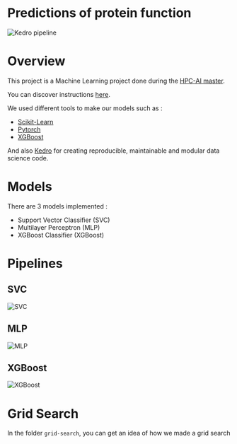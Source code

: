 # Predictions of protein function

![Kedro pipeline](imgs/kedro-pipeline.png)

# Overview

This project is a Machine Learning project done during the [HPC-AI master](https://www.hpc-ai.mines-paristech.fr/en/homepage/).

You can discover instructions [here](instructions.md).

We used different tools to make our models such as :
- [Scikit-Learn](https://scikit-learn.org/stable/)
- [Pytorch](https://pytorch.org/)
- [XGBoost](https://xgboost.readthedocs.io/en/latest/)

And also [Kedro](https://github.com/kedro-org/kedro) for creating reproducible, maintainable and modular data science code.

# Models

There are 3 models implemented :
- Support Vector Classifier (SVC)
- Multilayer Perceptron (MLP)
- XGBoost Classifier (XGBoost)

# Pipelines

## SVC

![SVC](imgs/kedro-pipeline-svc.svg)

## MLP

![MLP](imgs/kedro-pipeline-mlp.svg)

## XGBoost

![XGBoost](imgs/kedro-pipeline-xgboost.svg)

# Grid Search

In the folder `grid-search`, you can get an idea of how we made a grid search
